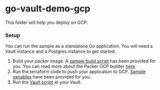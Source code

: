 # go-vault-demo-gcp

This folder will help you deploy on GCP.

### Setup

You can run the sample as a standalone Go application. You will need a Vault instance and a Postgres instance to get started.

1. Build your packer image. A [sample build script](packer/build.sh) has been provided for you. You can read more about the Packer GCP builder [here](https://www.packer.io/docs/builders/googlecompute.html)
2. Run the terraform code to push your application to GCP. [Sample variables](terraform/terraform.tfvars.example) have been provided for you.
3. Run the [Vault script](scripts/vault.sh) at your Vault.
